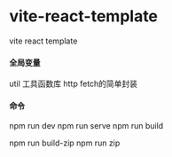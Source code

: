# vite-react-template
vite react template

#### 全局变量

util    工具函数库
http    fetch的简单封装

#### 命令

npm run dev
npm run serve
npm run build      

npm run build-zip
npm run zip 